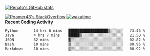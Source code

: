 [![Renato's GitHub stats](https://github-readme-stats.vercel.app/api?username=renatodellosso&theme=synthwave&count_private=true)](https://github.com/anuraghazra/github-readme-stats)
<!-- [![Top Langs (Excluding C++)](https://github-readme-stats.vercel.app/api/top-langs/?username=renatodellosso&theme=synthwave&langs_count=10&hide=c,c%2B%2B,cmake&layout=compact))](https://github.com/anuraghazra/github-readme-stats)
[![Renato's wakatime stats](https://github-readme-stats.vercel.app/api/wakatime?username=Rgamer43&theme=synthwave)](https://github.com/anuraghazra/github-readme-stats) -->
[![Rgamer43's StackOverflow](https://stackoverflow.com/users/flair/22099600.png)](https://stackoverflow.com/users/22099600/rgamer43)
[![wakatime](https://wakatime.com/badge/user/b0f476bc-3154-4677-91c4-ac720571e2b4.svg)](https://wakatime.com/@b0f476bc-3154-4677-91c4-ac720571e2b4)
<br>**Recent Coding Activity**
<!--START_SECTION:waka-->

```txt
Python       14 hrs 6 mins   ██████████████████▒░░░░░░   73.46 %
Java         4 hrs 7 mins    █████▒░░░░░░░░░░░░░░░░░░░   21.50 %
JSON         32 mins         ▓░░░░░░░░░░░░░░░░░░░░░░░░   02.82 %
Bash         10 mins         ▒░░░░░░░░░░░░░░░░░░░░░░░░   00.95 %
Markdown     10 mins         ▒░░░░░░░░░░░░░░░░░░░░░░░░   00.92 %
```

<!--END_SECTION:waka-->
<!-- ![Metrics](https://metrics.lecoq.io/renatodellosso?template=classic&base.indepth=true&people=1&lines=1&isocalendar=1&habits=1&achievements=1&activity=1&code=1&base=header%2C%20activity%2C%20community%2C%20repositories%2C%20metadata&base.indepth=true&base.hireable=false&base.skip=false&isocalendar=false&isocalendar.duration=full-year&lines=false&lines.sections=base&lines.repositories.limit=4&lines.history.limit=1&habits=false&habits.from=200&habits.days=14&habits.facts=true&habits.charts=false&habits.charts.type=chartist&habits.trim=false&habits.languages.limit=8&habits.languages.threshold=0%25&people=false&people.limit=24&people.identicons=false&people.identicons.hide=false&people.size=28&people.types=followers%2C%20following&people.shuffle=false&achievements=false&achievements.threshold=X&achievements.secrets=true&achievements.display=detailed&achievements.limit=0&activity=false&activity.limit=5&activity.load=300&activity.days=14&activity.visibility=all&activity.timestamps=false&activity.filter=all&code=false&code.lines=12&code.load=400&code.days=3&code.visibility=public&config.timezone=America%2FNew_York) -->